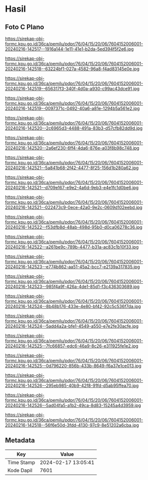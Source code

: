 # Hasil

## Foto C Plano

https://sirekap-obj-formc.kpu.go.id/36ca/pemilu/pdpr/76/04/15/20/06/7604152006001-20240216-142517--1916a144-1e11-41e1-b2da-5ed394f5f2e6.jpg

https://sirekap-obj-formc.kpu.go.id/36ca/pemilu/pdpr/76/04/15/20/06/7604152006001-20240216-142518--63224bf1-027a-4582-96a8-f4ad83145e0e.jpg

https://sirekap-obj-formc.kpu.go.id/36ca/pemilu/pdpr/76/04/15/20/06/7604152006001-20240216-142519--656317f3-340f-4d0a-a930-c99ac43dce91.jpg

https://sirekap-obj-formc.kpu.go.id/36ca/pemilu/pdpr/76/04/15/20/06/7604152006001-20240216-142519--0097371c-0492-40a6-a81e-1294b5a561e2.jpg

https://sirekap-obj-formc.kpu.go.id/36ca/pemilu/pdpr/76/04/15/20/06/7604152006001-20240216-142520--2c6965d3-4488-491a-83b3-d57cfb82dd9d.jpg

https://sirekap-obj-formc.kpu.go.id/36ca/pemilu/pdpr/76/04/15/20/06/7604152006001-20240216-142520--2a6ef230-6ff4-4da6-876e-a03f8b98c748.jpg

https://sirekap-obj-formc.kpu.go.id/36ca/pemilu/pdpr/76/04/15/20/06/7604152006001-20240216-142521--5a841b68-2f42-4477-8f25-156d1b280a62.jpg

https://sirekap-obj-formc.kpu.go.id/36ca/pemilu/pdpr/76/04/15/20/06/7604152006001-20240216-142521--d709e167-e9e2-4a6d-9eb3-e4e1fc1d0be6.jpg

https://sirekap-obj-formc.kpu.go.id/36ca/pemilu/pdpr/76/04/15/20/06/7604152006001-20240216-142521--022473c9-0ece-42a0-9e2c-0609d102eebd.jpg

https://sirekap-obj-formc.kpu.go.id/36ca/pemilu/pdpr/76/04/15/20/06/7604152006001-20240216-142522--f53dfb8d-48ab-498d-95b0-d0ca06278c36.jpg

https://sirekap-obj-formc.kpu.go.id/36ca/pemilu/pdpr/76/04/15/20/06/7604152006001-20240216-142522--a261be9c-789b-4477-b31a-ac83c1b10f33.jpg

https://sirekap-obj-formc.kpu.go.id/36ca/pemilu/pdpr/76/04/15/20/06/7604152006001-20240216-142523--e774b862-aa51-45a2-bcc7-e2139a317835.jpg

https://sirekap-obj-formc.kpu.go.id/36ca/pemilu/pdpr/76/04/15/20/06/7604152006001-20240216-142523--985f4a9f-426a-4de1-85d1-f3c436303689.jpg

https://sirekap-obj-formc.kpu.go.id/36ca/pemilu/pdpr/76/04/15/20/06/7604152006001-20240216-142524--8b48b176-433e-4e80-bf42-92c5c536f7da.jpg

https://sirekap-obj-formc.kpu.go.id/36ca/pemilu/pdpr/76/04/15/20/06/7604152006001-20240216-142524--5add4a2a-bfe1-4549-a550-e7e2fe30acfe.jpg

https://sirekap-obj-formc.kpu.go.id/36ca/pemilu/pdpr/76/04/15/20/06/7604152006001-20240216-142525--7fc66857-edc6-46a9-8c26-e311925fe1e2.jpg

https://sirekap-obj-formc.kpu.go.id/36ca/pemilu/pdpr/76/04/15/20/06/7604152006001-20240216-142525--0d796220-856b-433b-8649-f6a37e1ce013.jpg

https://sirekap-obj-formc.kpu.go.id/36ca/pemilu/pdpr/76/04/15/20/06/7604152006001-20240216-142526--295eb985-40b9-42f8-91fd-d5ab95ffea70.jpg

https://sirekap-obj-formc.kpu.go.id/36ca/pemilu/pdpr/76/04/15/20/06/7604152006001-20240216-142526--5ad04fa5-a1b2-49ca-8d83-15245a4d3959.jpg

https://sirekap-obj-formc.kpu.go.id/36ca/pemilu/pdpr/76/04/15/20/06/7604152006001-20240216-142518--56f6e50d-3fdd-4130-97c9-8e51202a6cba.jpg


## Metadata

| Key        | Value               |
| ---------- | ------------------- |
| Time Stamp | 2024-02-17 13:05:41 |
| Kode Dapil | 7601                |



